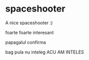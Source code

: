 # spaceshooter
A nice spaceshooter :)

foarte foarte interesant

papagalul confirma

bag pula nu inteleg
ACU AM INTELES

